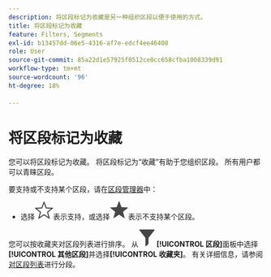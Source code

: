 ```yaml
---
description: 将区段标记为收藏是另一种组织区段以便于使用的方式。
title: 将区段标记为收藏
feature: Filters, Segments
exl-id: b13457dd-06e5-4316-af7e-edcf4ee46408
role: User
source-git-commit: 85a22d1e57925f0512ce0cc658cfba1008339d91
workflow-type: tm+mt
source-wordcount: '96'
ht-degree: 18%

---
```


# 将区段标记为收藏

您可以将区段标记为收藏。 将区段标记为“收藏”有助于您组织区段。 所有用户都可以青睐区段。

要支持或不支持某个区段，请在[区段管理器](/help/components/filters/manage-filters.md)中：

* 选择![星形大纲](/help/assets/icons/StarOutline.svg)表示支持，或选择![星形大纲](/help/assets/icons/Star.svg)表示不支持某个区段。

您可以按收藏夹对区段列表进行排序。 从![区段](/help/assets/icons/Filter.svg)**[!UICONTROL 区段]**&#x200B;面板中选择&#x200B;**[!UICONTROL 其他区段]**&#x200B;并选择&#x200B;**[!UICONTROL 收藏夹]**。 有关详细信息，请参阅[对区段列表](/help/components/filters/filters-filter.md)进行分段。
